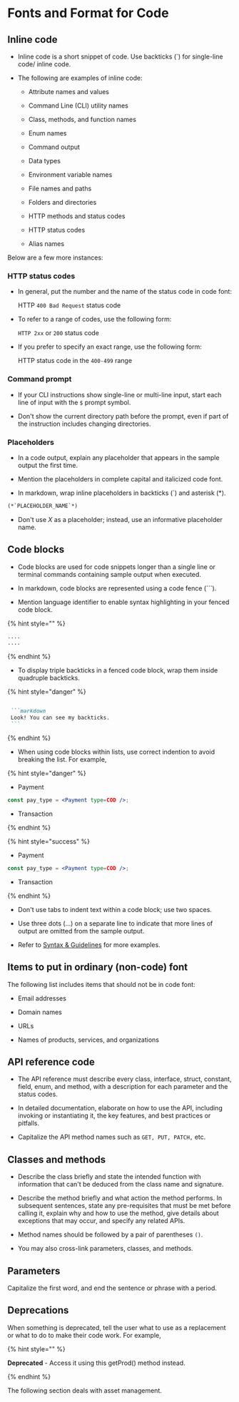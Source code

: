 # Fonts and Format for Code

## Inline code

* Inline code is a short snippet of code. Use backticks (`) for single-line code/ inline code.

* The following are examples of inline code:

  * Attribute names and values

  * Command Line (CLI) utility names

  * Class, methods, and function names

  * Enum names

  * Command output

  * Data types

  * Environment variable names

  * File names and paths

  * Folders and directories

  * HTTP methods and status codes

  * HTTP status codes

  * Alias names

Below are a few more instances:

### HTTP status codes

* In general, put the number and the name of the status code in code font:

    HTTP `400 Bad Request` status code

* To refer to a range of codes, use the following form:

    `HTTP 2xx` or `200` status code

* If you prefer to specify an exact range, use the following form:

    HTTP status code in the `400-499` range

### Command prompt

* If your CLI instructions show single-line or multi-line input, start each line of input with the `$` prompt symbol.

* Don't show the current directory path before the prompt, even if part of the instruction includes changing directories.

### Placeholders

* In a code output, explain any placeholder that appears in the sample output the first time. 

* Mention the placeholders in complete capital and italicized code font.

* In markdown, wrap inline placeholders in backticks (\`) and asterisk (*).

 ```markdown
 (*`PLACEHOLDER_NAME`*)
 ```

* Don't use *X* as a placeholder; instead, use an informative placeholder name.

## Code blocks

* Code blocks are used for code snippets longer than a single line or terminal commands containing sample output when executed.

* In markdown, code blocks are represented using a code fence (```).

* Mention language identifier to enable syntax highlighting in your fenced code block.

{% hint style="" %}

  ```markdown
  ....
  ....
  ```

{% endhint %}

* To display triple backticks in a fenced code block, wrap them inside quadruple backticks.

 {% hint style="danger" %}

 ````markdown

  ```markdown
  Look! You can see my backticks.
  ```

 ````

 {% endhint %}

* When using code blocks within lists, use correct indention to avoid breaking the list. For example,

{% hint style="danger" %}

* Payment

```jsx
const pay_type = <Payment type=COD />;
```

* Transaction

{% endhint %}

{% hint style="success" %}

* Payment

 ```jsx
 const pay_type = <Payment type=COD />;
 ```

* Transaction

{% endhint %}

* Don't use tabs to indent text within a code block; use two spaces.

* Use three dots (...) on a separate line to indicate that more lines of output are omitted from the sample output.

* Refer to [Syntax & Guidelines](https://handbook.shopware.com/Product/Guides/Development/DeveloperDocumentation) for more examples.

## Items to put in ordinary (non-code) font

The following list includes items that should not be in code font:

* Email addresses

* Domain names

* URLs

* Names of products, services, and organizations

## API reference code

* The API reference must describe every class, interface, struct, constant, field, enum, and method, with a description for each parameter and the status codes.

* In detailed documentation, elaborate on how to use the API, including invoking or instantiating it, the key features, and best practices or pitfalls.

* Capitalize the API method names such as `GET, PUT, PATCH,` etc.

## Classes and methods

* Describe the class briefly and state the intended function with information that can't be deduced from the class name and signature.

* Describe the method briefly and what action the method performs. In subsequent sentences, state any pre-requisites that must be met before calling it, explain why and how to use the method, give details about exceptions that may occur, and specify any related APIs.

* Method names should be followed by a pair of parentheses `()`.

* You may also cross-link parameters, classes, and methods.

## Parameters

Capitalize the first word, and end the sentence or phrase with a period.

## Deprecations

When something is deprecated, tell the user what to use as a replacement or what to do to make their code work. For example,

{% hint style="" %}

**Deprecated** - Access it using this getProd() method instead.

{% endhint %}

The following section deals with asset management.
